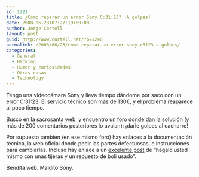 ```yaml
---
id: 1221
title: ¿Cómo reparar un error Sony C:31:23? ¡A golpes!
date: 2008-06-23T07:27:19+00:00
author: Jorge Cortell
layout: post
guid: http://www.cortell.net/?p=1248
permalink: /2008/06/23/como-reparar-un-error-sony-c3123-a-golpes/
categories:
  - General
  - Hacking
  - Humor y curiosidades
  - Otras cosas
  - Technology
---
```

Tengo una videocámara Sony y lleva tiempo dándome por saco con un error C:31:23. El servicio técnico son más de 130€, y el problema reaparece al poco tiempo.

Busco en la sacrosanta web, y encuentro <a title="CameraHacker" href="http://www.camerahacker.com/Forums/DisplayComments.php?file=Video%20Camera/Sony/Sony_DCR-TRV18_-_Error_Code..html" target="_blank">un foro</a> donde dan la solución (y más de 200 comentarios posteriores lo avalan): ¡darle golpes al cacharro!

Por supuesto también (en ese mismo foro) hay enlaces a la documentación técnica, la web oficial donde pedir las partes defectuosas, e instrucciones para cambiarlas. Incluso hay enlace a un <a title="reparar Sony" href="http://www.mrkatman.com/sony/" target="_blank">excelente post</a> de &#8220;hágalo usted mismo con unas tijeras y un repuesto de boli usado&#8221;.

Bendita web. Maldito Sony.